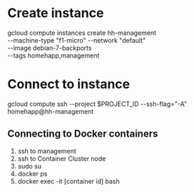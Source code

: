 # Create instance

gcloud compute instances create hh-management \
--machine-type "f1-micro" --network "default" \
--image debian-7-backports \
--tags homehapp,management

# Connect to instance

gcloud compute ssh --project $PROJECT_ID --ssh-flag="-A" homehapp@hh-management


## Connecting to Docker containers

1. ssh to management
2. ssh to Container Cluster node
3. sudo su
4. docker ps
5. docker exec -it [container id] bash
